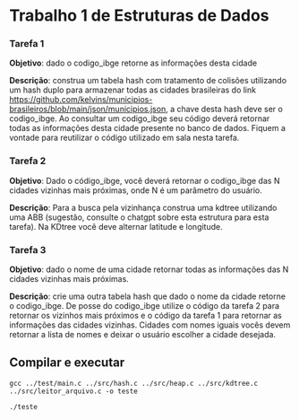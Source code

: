 # Trabalho 1 de Estruturas de Dados
### Tarefa 1
**Objetivo**: dado o codigo_ibge retorne as informações desta cidade

**Descrição**: construa um tabela hash com tratamento de colisões utilizando um hash duplo para armazenar todas as cidades brasileiras do link 
https://github.com/kelvins/municipios-brasileiros/blob/main/json/municipios.json, a chave desta hash deve ser o codigo_ibge. Ao consultar um codigo_ibge seu código deverá retornar todas as informações desta cidade presente no banco de dados. Fiquem a vontade para reutilizar o código utilizado em sala nesta tarefa.

### Tarefa 2
**Objetivo**:  Dado o código_ibge,  você deverá retornar o codigo_ibge das N cidades vizinhas mais próximas, onde N é um parâmetro do usuário.

**Descrição**: Para a busca pela vizinhança construa uma kdtree utilizando uma ABB (sugestão, consulte o chatgpt sobre esta estrutura para esta tarefa). Na KDtree você deve alternar latitude e longitude.

### Tarefa 3
**Objetivo**: dado o nome de uma cidade retornar todas as informações das N cidades vizinhas mais próximas. 

**Descrição**: crie uma outra tabela hash que dado o nome da cidade retorne o codigo_ibge. De posse do codigo_ibge utilize o código da tarefa 2 para retornar os vizinhos mais próximos e o código da tarefa 1 para retornar as informações das cidades vizinhas. Cidades com nomes iguais vocês devem retornar a lista de nomes e deixar o usuário escolher a cidade desejada.

## Compilar e executar 

``` 
gcc ../test/main.c ../src/hash.c ../src/heap.c ../src/kdtree.c ../src/leitor_arquivo.c -o teste
```
```
./teste
```
